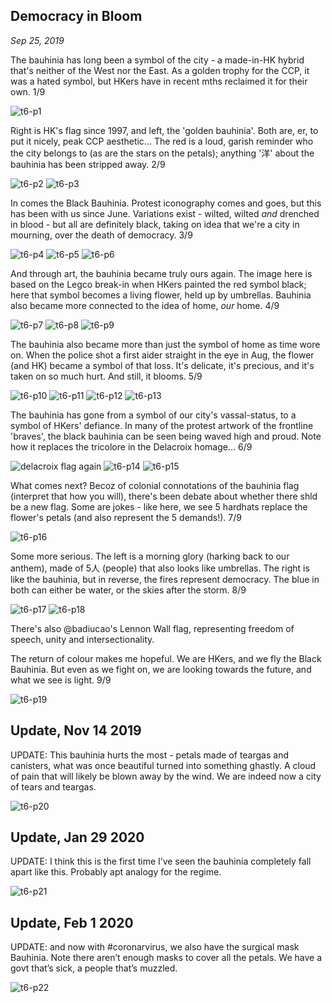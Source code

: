 ## Democracy in Bloom
*Sep 25, 2019*

The bauhinia has long been a symbol of the city - a made-in-HK hybrid that's neither of the West nor the East. As a golden trophy for the CCP, it was a hated symbol, but HKers have in recent mths reclaimed it for their own. 1/9

![t6-p1](images/thread6/t6-p1.jpg)

Right is HK's flag since 1997, and left, the 'golden bauhinia'. Both are, er, to put it nicely, peak CCP aesthetic... The red is a loud, garish reminder who the city belongs to (as are the stars on the petals); anything '洋' about the bauhinia has been stripped away.  2/9

![t6-p2](images/thread6/t6-p2.jpg)
![t6-p3](images/thread6/t6-p3.jpg)

In comes the Black Bauhinia. Protest iconography comes and goes, but this has been with us since June. Variations exist - wilted, wilted *and* drenched in blood - but all are definitely black, taking on idea that we're a city in mourning, over the death of democracy. 3/9

![t6-p4](images/thread6/t6-p4.jpg)
![t6-p5](images/thread6/t6-p5.jpg)
![t6-p6](images/thread6/t6-p6.jpg)

And through art, the bauhinia became truly ours again. The image here is based on the Legco break-in when HKers painted the red symbol black; here that symbol becomes a living flower, held up by umbrellas. Bauhinia also became more connected to the idea of home, *our* home. 4/9

![t6-p7](images/thread6/t6-p7.jpg)
![t6-p8](images/thread6/t6-p8.jpg)
![t6-p9](images/thread6/t6-p9.jpg)

The bauhinia also became more than just the symbol of home as time wore on. When the police shot a first aider straight in the eye in Aug, the flower (and HK) became a symbol of that loss. It's delicate, it's precious, and it's taken on so much hurt. And still, it blooms. 5/9

![t6-p10](images/thread6/t6-p10.jpg)
![t6-p11](images/thread6/t6-p11.jpg)
![t6-p12](images/thread6/t6-p12.jpg)
![t6-p13](images/thread6/t6-p13.jpg)

The bauhinia has gone from a symbol of our city's vassal-status, to a symbol of HKers' defiance. In many of the protest artwork of the frontline 'braves', the black bauhinia can be seen being waved high and proud. Note how it replaces the tricolore in the Delacroix homage... 6/9

![delacroix flag again](images/thread5/t5-p19.jpg)
![t6-p14](images/thread6/t6-p14.jpg)
![t6-p15](images/thread6/t6-p15.jpg)

What comes next? Becoz of colonial connotations of the bauhinia flag (interpret that how you will), there's been debate about whether there shld be a new flag. Some are jokes - like here, we see 5 hardhats replace the flower's petals (and also represent the 5 demands!). 7/9

![t6-p16](images/thread6/t6-p16.jpg)

Some more serious. The left is a morning glory (harking back to our anthem), made of 5人 (people) that also looks like umbrellas. The right is like the bauhinia, but in reverse, the fires represent democracy. The blue in both can either be water, or the skies after the storm. 8/9

![t6-p17](images/thread6/t6-p17.jpg)
![t6-p18](images/thread6/t6-p18.jpg)

There's also 
@badiucao's Lennon Wall flag, representing freedom of speech, unity and intersectionality. 

The return of colour makes me hopeful. We are HKers, and we fly the Black Bauhinia. But even as we fight on, we are looking towards the future, and what we see is light. 9/9

![t6-p19](images/thread6/t6-p19.jpg)

## Update, Nov 14 2019

UPDATE: This bauhinia hurts the most - petals made of teargas and canisters, what was once beautiful turned into something ghastly. A cloud of pain that will likely be blown away by the wind. We are indeed now a city of tears and teargas.

![t6-p20](images/thread6/t6-p20.jpg)

## Update, Jan 29 2020

UPDATE: I think this is the first time I’ve seen the bauhinia completely fall apart like this. Probably apt analogy for the regime.

![t6-p21](images/thread6/t6-p21.jpg)

## Update, Feb 1 2020

UPDATE: and now with #coronarvirus, we also have the surgical mask Bauhinia. Note there aren’t enough masks to cover all the petals. We have a govt that’s sick, a people that’s muzzled.

![t6-p22](images/thread6/t6-p22.jpg)